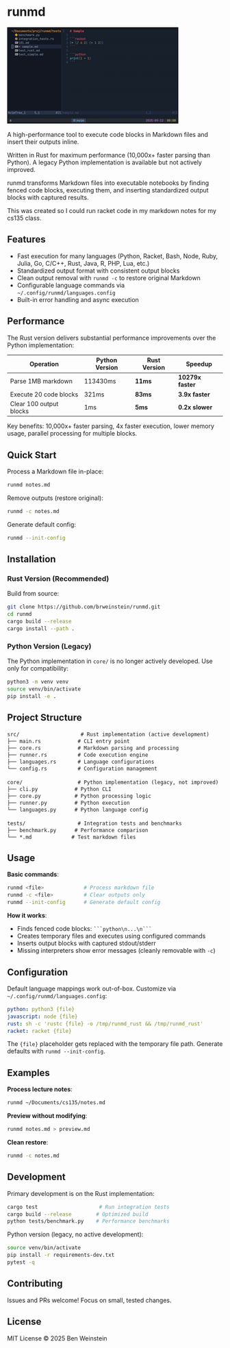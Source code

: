 # runmd

![Usage](./runmd.gif)

A high-performance tool to execute code blocks in Markdown files and insert their outputs inline.

Written in Rust for maximum performance (10,000x+ faster parsing than Python). A legacy Python implementation is available but not actively improved.

runmd transforms Markdown files into executable notebooks by finding fenced code blocks, executing them, and inserting standardized output blocks with captured results.

This was created so I could run racket code in my markdown notes for my cs135 class.

## Features

- Fast execution for many languages (Python, Racket, Bash, Node, Ruby, Julia, Go, C/C++, Rust, Java, R, PHP, Lua, etc.)
- Standardized output format with consistent output blocks
- Clean output removal with `runmd -c` to restore original Markdown
- Configurable language commands via `~/.config/runmd/languages.config`
- Built-in error handling and async execution

## Performance

The Rust version delivers substantial performance improvements over the Python implementation:

| Operation | Python Version | Rust Version | Speedup |
|-----------|---------------|--------------|---------|
| Parse 1MB markdown | 113430ms | **11ms** | **10279x faster** |
| Execute 20 code blocks | 321ms | **83ms** | **3.9x faster** |
| Clear 100 output blocks | 1ms | **5ms** | **0.2x slower** |

Key benefits: 10,000x+ faster parsing, 4x faster execution, lower memory usage, parallel processing for multiple blocks.

## Quick Start

Process a Markdown file in-place:
```bash
runmd notes.md
```

Remove outputs (restore original):
```bash
runmd -c notes.md
```

Generate default config:
```bash
runmd --init-config
```

## Installation

### Rust Version (Recommended)

Build from source:
```bash
git clone https://github.com/brweinstein/runmd.git
cd runmd
cargo build --release
cargo install --path .
```

### Python Version (Legacy)

The Python implementation in `core/` is no longer actively developed. Use only for compatibility:
```bash
python3 -m venv venv
source venv/bin/activate
pip install -e .
```

## Project Structure

```
src/                    # Rust implementation (active development)
├── main.rs            # CLI entry point
├── core.rs            # Markdown parsing and processing
├── runner.rs          # Code execution engine
├── languages.rs       # Language configurations
└── config.rs          # Configuration management

core/                  # Python implementation (legacy, not improved)
├── cli.py            # Python CLI
├── core.py           # Python processing logic
├── runner.py         # Python execution
└── languages.py      # Python language config

tests/                 # Integration tests and benchmarks
├── benchmark.py      # Performance comparison
└── *.md             # Test markdown files
```

## Usage

**Basic commands**:
```bash
runmd <file>             # Process markdown file
runmd -c <file>          # Clear outputs only  
runmd --init-config      # Generate default config
```

**How it works**:
- Finds fenced code blocks: ` ```python\n...\n``` `
- Creates temporary files and executes using configured commands
- Inserts output blocks with captured stdout/stderr
- Missing interpreters show error messages (cleanly removable with `-c`)

## Configuration

Default language mappings work out-of-box. Customize via `~/.config/runmd/languages.config`:

```yaml
python: python3 {file}
javascript: node {file}  
rust: sh -c 'rustc {file} -o /tmp/runmd_rust && /tmp/runmd_rust'
racket: racket {file}
```

The `{file}` placeholder gets replaced with the temporary file path. Generate defaults with `runmd --init-config`.

## Examples

**Process lecture notes**:
```bash
runmd ~/Documents/cs135/notes.md
```

**Preview without modifying**:
```bash
runmd notes.md > preview.md
```

**Clean restore**:
```bash
runmd -c notes.md
```

## Development

Primary development is on the Rust implementation:
```bash
cargo test                    # Run integration tests
cargo build --release        # Optimized build
python tests/benchmark.py    # Performance benchmarks
```

Python version (legacy, no active development):
```bash
source venv/bin/activate
pip install -r requirements-dev.txt
pytest -q
```

## Contributing

Issues and PRs welcome! Focus on small, tested changes.

## License

MIT License © 2025 Ben Weinstein
